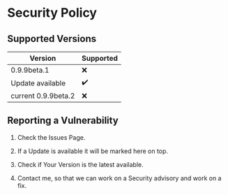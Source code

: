 # Security Policy

## Supported Versions

| Version | Supported          |
| ------- | ------------------ |
| 0.9.9beta.1     | :x: |
| Update available   | ✔️ |
| current 0.9.9beta.2     | :x: |


## Reporting a Vulnerability

1) Check the Issues Page.

2) If a Update is available it will be marked here on top.

3) Check if Your Version is the latest available.

4) Contact me, so that we can work on a Security advisory and work on a fix.
